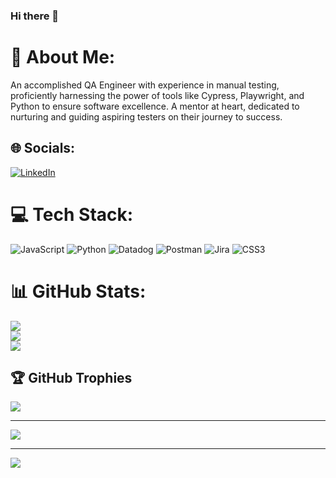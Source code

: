 ### Hi there 👋
# 💫 About Me:
An accomplished QA Engineer with experience in manual testing, proficiently harnessing the power of tools like Cypress, Playwright, and Python to ensure software excellence. A mentor at heart, dedicated to nurturing and guiding aspiring testers on their journey to success.


## 🌐 Socials:
[![LinkedIn](https://img.shields.io/badge/LinkedIn-%230077B5.svg?logo=linkedin&logoColor=white)](https://linkedin.com/in/https://www.linkedin.com/in/olga-tro-fimova/) 

# 💻 Tech Stack:
![JavaScript](https://img.shields.io/badge/javascript-%23323330.svg?style=for-the-badge&logo=javascript&logoColor=%23F7DF1E) ![Python](https://img.shields.io/badge/python-3670A0?style=for-the-badge&logo=python&logoColor=ffdd54) ![Datadog](https://img.shields.io/badge/datadog-%23632CA6.svg?style=for-the-badge&logo=datadog&logoColor=white) ![Postman](https://img.shields.io/badge/Postman-FF6C37?style=for-the-badge&logo=postman&logoColor=white) ![Jira](https://img.shields.io/badge/jira-%230A0FFF.svg?style=for-the-badge&logo=jira&logoColor=white) ![CSS3](https://img.shields.io/badge/css3-%231572B6.svg?style=for-the-badge&logo=css3&logoColor=white)
# 📊 GitHub Stats:
![](https://github-readme-stats.vercel.app/api?username=helgatrue&theme=radical&hide_border=false&include_all_commits=true&count_private=true)<br/>
![](https://github-readme-streak-stats.herokuapp.com/?user=helgatrue&theme=radical&hide_border=false)<br/>
![](https://github-readme-stats.vercel.app/api/top-langs/?username=helgatrue&theme=radical&hide_border=false&include_all_commits=true&count_private=true&layout=compact)

## 🏆 GitHub Trophies
![](https://github-profile-trophy.vercel.app/?username=helgatrue&theme=radical&no-frame=false&no-bg=true&margin-w=4)

---
[![](https://visitcount.itsvg.in/api?id=helgatrue&icon=0&color=0)](https://visitcount.itsvg.in)

---
[![](https://visitcount.itsvg.in/api?id=helgatrue&icon=0&color=0)](https://visitcount.itsvg.in)

